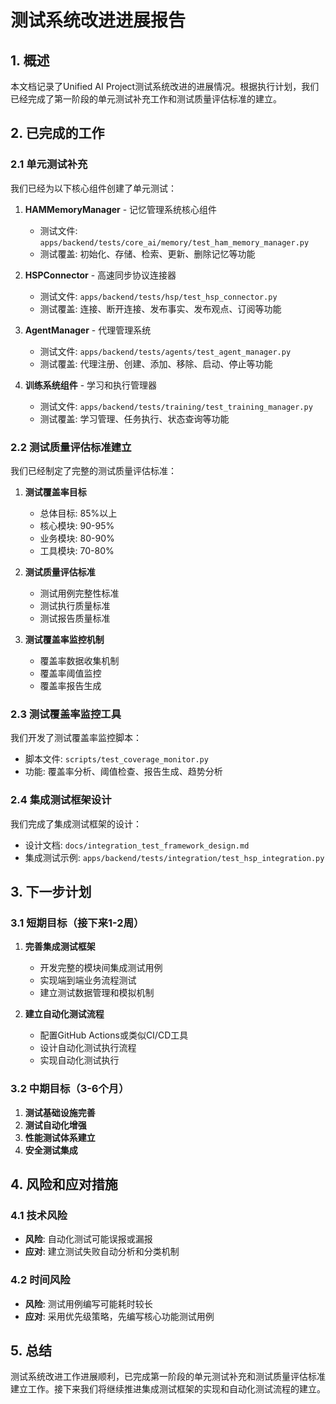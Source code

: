 # 测试系统改进进展报告

## 1. 概述

本文档记录了Unified AI Project测试系统改进的进展情况。根据执行计划，我们已经完成了第一阶段的单元测试补充工作和测试质量评估标准的建立。

## 2. 已完成的工作

### 2.1 单元测试补充

我们已经为以下核心组件创建了单元测试：

1. **HAMMemoryManager** - 记忆管理系统核心组件
   - 测试文件: `apps/backend/tests/core_ai/memory/test_ham_memory_manager.py`
   - 测试覆盖: 初始化、存储、检索、更新、删除记忆等功能

2. **HSPConnector** - 高速同步协议连接器
   - 测试文件: `apps/backend/tests/hsp/test_hsp_connector.py`
   - 测试覆盖: 连接、断开连接、发布事实、发布观点、订阅等功能

3. **AgentManager** - 代理管理系统
   - 测试文件: `apps/backend/tests/agents/test_agent_manager.py`
   - 测试覆盖: 代理注册、创建、添加、移除、启动、停止等功能

4. **训练系统组件** - 学习和执行管理器
   - 测试文件: `apps/backend/tests/training/test_training_manager.py`
   - 测试覆盖: 学习管理、任务执行、状态查询等功能

### 2.2 测试质量评估标准建立

我们已经制定了完整的测试质量评估标准：

1. **测试覆盖率目标**
   - 总体目标: 85%以上
   - 核心模块: 90-95%
   - 业务模块: 80-90%
   - 工具模块: 70-80%

2. **测试质量评估标准**
   - 测试用例完整性标准
   - 测试执行质量标准
   - 测试报告质量标准

3. **测试覆盖率监控机制**
   - 覆盖率数据收集机制
   - 覆盖率阈值监控
   - 覆盖率报告生成

### 2.3 测试覆盖率监控工具

我们开发了测试覆盖率监控脚本：
- 脚本文件: `scripts/test_coverage_monitor.py`
- 功能: 覆盖率分析、阈值检查、报告生成、趋势分析

### 2.4 集成测试框架设计

我们完成了集成测试框架的设计：
- 设计文档: `docs/integration_test_framework_design.md`
- 集成测试示例: `apps/backend/tests/integration/test_hsp_integration.py`

## 3. 下一步计划

### 3.1 短期目标（接下来1-2周）

1. **完善集成测试框架**
   - 开发完整的模块间集成测试用例
   - 实现端到端业务流程测试
   - 建立测试数据管理和模拟机制

2. **建立自动化测试流程**
   - 配置GitHub Actions或类似CI/CD工具
   - 设计自动化测试执行流程
   - 实现自动化测试执行

### 3.2 中期目标（3-6个月）

1. **测试基础设施完善**
2. **测试自动化增强**
3. **性能测试体系建立**
4. **安全测试集成**

## 4. 风险和应对措施

### 4.1 技术风险
- **风险**: 自动化测试可能误报或漏报
- **应对**: 建立测试失败自动分析和分类机制

### 4.2 时间风险
- **风险**: 测试用例编写可能耗时较长
- **应对**: 采用优先级策略，先编写核心功能测试用例

## 5. 总结

测试系统改进工作进展顺利，已完成第一阶段的单元测试补充和测试质量评估标准建立工作。接下来我们将继续推进集成测试框架的实现和自动化测试流程的建立。